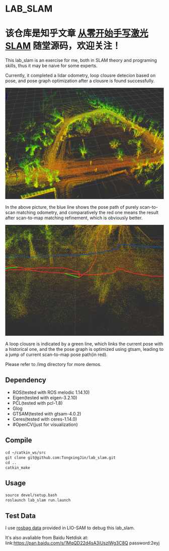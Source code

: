 # LAB_SLAM
# 该仓库是知乎文章 [从零开始手写激光SLAM](https://zhuanlan.zhihu.com/p/455240911?utm_psn=1712482793651765249)   随堂源码，欢迎关注！

This lab_slam is an exercise for me, both in SLAM theory and programing skills, thus it may be naive for some experts.

Currently, it completed a lidar odometry, loop clousre detecion based on pose, and pose graph optimization after a clousre is found successfully.

![top view](./img/rviz_screenshot_2022_01_09-22_19_05.png)

In the above picture, the blue line shows the pose path of purely scan-to-scan matching odometry, and comparatively the red one means the result after scan-to-map matching refinement, which is obviously better.

![loop clousre](./img/rviz_screenshot_2022_01_09-22_17_49.png)

A loop clousre is indicated by a green line, which links the current pose with a historical one, and the the pose graph is optimized using gtsam, leading to a jump of current scan-to-map pose path(in red).

Please refer to /img directory for more demos.

## Dependency

- ROS(tested with ROS melodic 1.14.10)
- Eigen(tested with eigen-3.2.10)
- PCL(tested with pcl-1.8)
- Glog
- GTSAM(tested with gtsam-4.0.2)
- Ceres(tested with ceres-1.14.0)
- #OpenCV(just for visualization)

## Compile

```
cd ~/catkin_ws/src
git clone git@github.com:TongxingJin/lab_slam.git
cd ..
catkin_make
```

## Usage

```
source devel/setup.bash
roslaunch lab_slam run.launch
```

## Test Data

I use [rosbag data](https://drive.google.com/file/d/1je-h8YzAfn_aDiTcL4NAw8rKohvvMOcN/view?usp=sharing) provided in LIO-SAM to debug this lab_slam.

It's also avaliable from Baidu Netdisk at:<br/>
link:https://pan.baidu.com/s/1MqQD22d4sA3iUszlWg3C8Q password:2eyj<br/>
